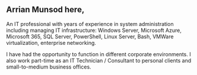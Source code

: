 ## Arrian Munsod here, 

An IT professional with years of experience in system administration including managing IT infrastructure: Windows Server, Microsoft Azure, Microsoft 365, SQL Server, PowerShell, Linux Server, Bash, VMWare virtualization, enterprise networking. 

I have had the opportunity to function in different corporate environments. I also work part-time as an IT Technician / Consultant to personal clients and small-to-medium business offices.

